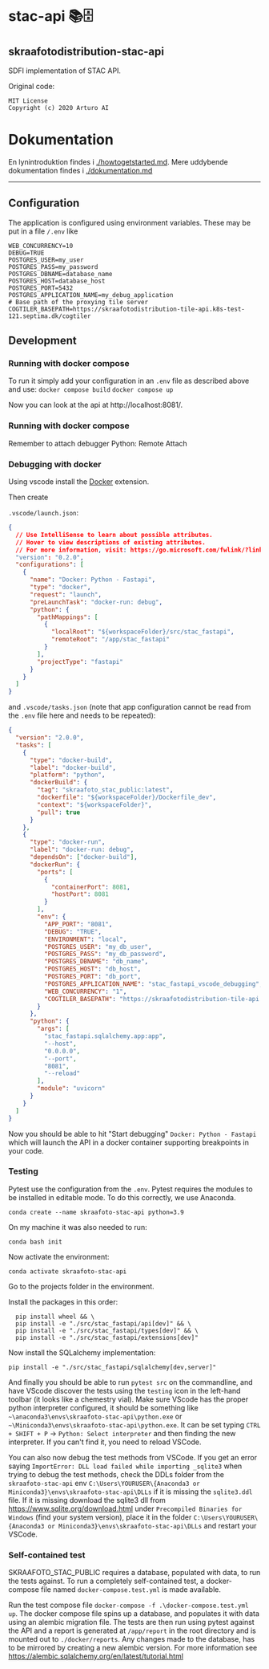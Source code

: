 # stac-api 📚🗄️

## skraafotodistribution-stac-api

SDFI implementation of STAC API.

Original code:
```
MIT License
Copyright (c) 2020 Arturo AI
```

# Dokumentation
En lynintroduktion findes i [./howtogetstarted.md](./howtogetstarted.md). Mere uddybende dokumentation findes i [./dokumentation.md](./dokumentation.md)

---

## Configuration

The application is configured using environment variables. These may be put in a file `/.env` like

```.env
WEB_CONCURRENCY=10
DEBUG=TRUE
POSTGRES_USER=my_user
POSTGRES_PASS=my_password
POSTGRES_DBNAME=database_name
POSTGRES_HOST=database_host
POSTGRES_PORT=5432
POSTGRES_APPLICATION_NAME=my_debug_application
# Base path of the proxying tile server
COGTILER_BASEPATH=https://skraafotodistribution-tile-api.k8s-test-121.septima.dk/cogtiler
```

## Development

### Running with docker compose

To run it simply add your configuration in an `.env` file as described above and use:
`docker compose build`
`docker compose up`

Now you can look at the api at http://localhost:8081/.

### Running with docker compose
Remember to attach debugger Python: Remote Attach

### Debugging with docker

Using vscode install the [Docker](https://marketplace.visualstudio.com/items?itemName=ms-azuretools.vscode-docker) extension.

Then create

`.vscode/launch.json`:

```json
{
  // Use IntelliSense to learn about possible attributes.
  // Hover to view descriptions of existing attributes.
  // For more information, visit: https://go.microsoft.com/fwlink/?linkid=830387
  "version": "0.2.0",
  "configurations": [
    {
      "name": "Docker: Python - Fastapi",
      "type": "docker",
      "request": "launch",
      "preLaunchTask": "docker-run: debug",
      "python": {
        "pathMappings": [
          {
            "localRoot": "${workspaceFolder}/src/stac_fastapi",
            "remoteRoot": "/app/stac_fastapi"
          }
        ],
        "projectType": "fastapi"
      }
    }
  ]
}
```

and `.vscode/tasks.json` (note that app configuration cannot be read from the `.env` file here and needs to be repeated):

```json
{
  "version": "2.0.0",
  "tasks": [
    {
      "type": "docker-build",
      "label": "docker-build",
      "platform": "python",
      "dockerBuild": {
        "tag": "skraafoto_stac_public:latest",
        "dockerfile": "${workspaceFolder}/Dockerfile_dev",
        "context": "${workspaceFolder}",
        "pull": true
      }
    },
    {
      "type": "docker-run",
      "label": "docker-run: debug",
      "dependsOn": ["docker-build"],
      "dockerRun": {
        "ports": [
          {
            "containerPort": 8081,
            "hostPort": 8081
          }
        ],
        "env": {
          "APP_PORT": "8081",
          "DEBUG": "TRUE",
          "ENVIRONMENT": "local",
          "POSTGRES_USER": "my_db_user",
          "POSTGRES_PASS": "my_db_password",
          "POSTGRES_DBNAME": "db_name",
          "POSTGRES_HOST": "db_host",
          "POSTGRES_PORT": "db_port",
          "POSTGRES_APPLICATION_NAME": "stac_fastapi_vscode_debugging",
          "WEB_CONCURRENCY": "1",
          "COGTILER_BASEPATH": "https://skraafotodistribution-tile-api.k8s-test-121.septima.dk/cogtiler"
        }
      },
      "python": {
        "args": [
          "stac_fastapi.sqlalchemy.app:app",
          "--host",
          "0.0.0.0",
          "--port",
          "8081",
          "--reload"
        ],
        "module": "uvicorn"
      }
    }
  ]
}
```

Now you should be able to hit "Start debugging" `Docker: Python - Fastapi` which will launch the API in a docker container supporting breakpoints in your code.

### Testing

Pytest use the configuration from the `.env`.
Pytest requires the modules to be installed in editable mode. To do this correctly, we use Anaconda.

`conda create --name skraafoto-stac-api python=3.9`

On my machine it was also needed to run:

`conda bash init`

Now activate the environment:

`conda activate skraafoto-stac-api`

Go to the projects folder in the environment.

Install the packages in this order:

```
  pip install wheel && \
  pip install -e "./src/stac_fastapi/api[dev]" && \
  pip install -e "./src/stac_fastapi/types[dev]" && \
  pip install -e "./src/stac_fastapi/extensions[dev]"
```

Now install the SQLalchemy implementation:

`pip install -e "./src/stac_fastapi/sqlalchemy[dev,server]"`

And finally you should be able to run `pytest src` on the commandline, and have VScode discover the tests using the `testing` icon in the left-hand toolbar (it looks like a chemestry vial). Make sure VScode has the proper python interpreter configured, it should be something like `~\anaconda3\envs\skraafoto-stac-api\python.exe` or `~\Miniconda3\envs\skraafoto-stac-api\python.exe`. It can be set typing `CTRL + SHIFT + P` -> `Python: Select interpreter` and then finding the new interpreter. If you can't find it, you need to reload VSCode.

You can also now debug the test methods from VSCode.
If you get an error saying `ImportError: DLL load failed while importing _sqlite3` when trying to debug the test methods, check the DDLs folder from the `skraafoto-stac-api` env `C:\Users\YOURUSER\{Anaconda3 or Miniconda3}\envs\skraafoto-stac-api\DLLs` if it is missing the `sqlite3.ddl` file. If it is missing download the sqlite3 dll from https://www.sqlite.org/download.html under `Precompiled Binaries for Windows` (find your system version), place it in the 
folder `C:\Users\YOURUSER\{Anaconda3 or Miniconda3}\envs\skraafoto-stac-api\DLLs` and restart your VSCode.

### Self-contained test

SKRAAFOTO_STAC_PUBLIC requires a database, populated with data, to run the tests against. To run a completely self-contained test, a docker-compose file named `docker-compose.test.yml` is made available.

Run the test compose file `docker-compose -f .\docker-compose.test.yml up`. The docker compose file spins up a database, and populates it with data using an alembic migration file. The tests are then run using pytest against the API and a report is generated at `/app/report` in the root directory and is mounted out to `./docker/reports`. Any changes made to the database, has to be mirrored by creating a new alembic version. For more information see https://alembic.sqlalchemy.org/en/latest/tutorial.html

